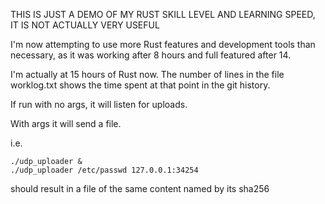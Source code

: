 THIS IS JUST A DEMO OF MY RUST SKILL LEVEL AND LEARNING SPEED, IT IS NOT ACTUALLY VERY USEFUL

I'm now attempting to use more Rust features and development tools than necessary, as it was working after 8 hours and full featured after 14.

I'm actually at 15 hours of Rust now.  The number of lines in the file worklog.txt shows the time spent at that point in the git history.

If run with no args, it will listen for uploads.

With args it will send a file.  

i.e.
```
./udp_uploader &
./udp_uploader /etc/passwd 127.0.0.1:34254
```

should result in a file of the same content named by its sha256
